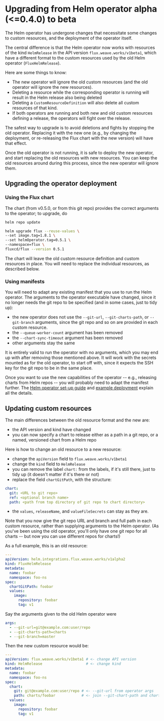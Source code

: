 # Upgrading from Helm operator alpha (<=0.4.0) to beta

The Helm operator has undergone changes that necessitate some changes
to custom resources, and the deployment of the operator itself.

The central difference is that the Helm operator now works with
resources of the kind `HelmRelease` in the API version
`flux.weave.works/v1beta1`, which have a different format to the
custom resources used by the old Helm operator (`FluxHelmRelease`).

Here are some things to know:

- The new operator will ignore the old custom resources (and the old
  operator will ignore the new resources).
- Deleting a resource while the corresponding operator is running
  will result in the Helm release also being deleted
- Deleting a `CustomResourceDefinition` will also delete all
  custom resources of that kind.
- If both operators are running and both new and old custom resources
  defining a release, the operators will fight over the release.

The safest way to upgrade is to avoid deletions and fights by stopping
the old operator. Replacing it with the new one (e.g., by changing the
deployment, or re-releasing the Flux chart with the new version) will
have that effect.

Once the old operator is not running, it is safe to deploy the new
operator, and start replacing the old resources with new
resources. You can keep the old resources around during this process,
since the new operator will ignore them.

## Upgrading the operator deployment

### Using the Flux chart

The chart (from v0.5.0, or from this git repo) provides the
correct arguments to the operator; to upgrade, do

```sh
helm repo update

helm upgrade flux --reuse-values \
--set image.tag=1.8.1 \
--set helmOperator.tag=0.5.1 \
--namespace=flux \
fluxcd/flux --version 0.5.1
```

The chart will leave the old custom resource definition and custom
resources in place. You will need to replace the individual resources,
as described below.

### Using manifests

You will need to adapt any existing manifest that you use to run the
Helm operator. The arguments to the operator executable have changed,
since it no longer needs the git repo to be specified (and in some
cases, just to tidy up):

- the new operator does not use the `--git-url`, `--git-charts-path`,
  or `--git-branch` arguments, since the git repo and so on are
  provided in each custom resource.
- the `--queue-worker-count` argument has been removed
- the `--chart-sync-timeout` argument has been removed
- other arguments stay the same

It is entirely valid to run the operator with no arguments, which you
may end up with after removing those mentioned above. It will work
with the secrets mounted as for the old operator, to start off with,
since it expects the SSH key for the git repo to be in the same place.

Once you want to use the new capabilities of the operator -- e.g.,
releasing charts from Helm repos -- you will probably need to adapt
the manifest further. The [Helm operator set-up
guide](../../references/helm-operator-integration.md) and [example
deployment](https://github.com/fluxcd/flux/blob/master/deploy-helm/helm-operator-deployment.yaml)
explain all the details.

## Updating custom resources

The main differences between the old resource format and the new are:

- the API version and kind have changed
- you can now specify a chart to release either as a path in a git
  repo, or a named, versioned chart from a Helm repo

Here is how to change an old resource to a new resource:

- change the `apiVersion` field to `flux.weave.works/v1beta1`
- change the `kind` field to `HelmRelease`
- you can remove the label `chart:` from the labels, if it's still
  there, just to tidy up (it doesn't matter if it's there or not)
- replace the field `chartGitPath`, with the structure:

```yaml
chart:
  git: <URL to git repo>
  ref: <optional branch name>
  path: <path from top directory of git repo to chart directory>
```

- the `values`, `releaseName`, and `valueFileSecrets` can stay as
  they are.

Note that you now give the git repo URL and branch and full path in
each custom resource, rather than supplying arguments to the Helm
operator. (As you've been using the old operator, you'll only have one
git repo for all charts -- but now you can use different repos for
charts!)

As a full example, this is an old resource:

```yaml
---
apiVersion: helm.integrations.flux.weave.works/v1alpha2
kind: FluxHelmRelease
metadata:
  name: foobar
  namespace: foo-ns
spec:
  chartGitPath: foobar
  values:
    image:
      repository: foobar
      tag: v1
```

Say the arguments given to the old Helm operator were

```yaml
args:
  - --git-url=git@example.com:user/repo
  - --git-charts-path=charts
  - --git-branch=master
```

Then the new custom resource would be:

```yaml
---
apiVersion: flux.weave.works/v1beta1 # <- change API version
kind: HelmRelease                    # <- change kind
metadata:
  name: foobar
  namespace: foo-ns
spec:
  chart:
    git: git@example.com:user/repo # <- --git-url from operator args
    path: charts/foobar            # <- join --git-chart-path and chartGitPath
  values:
    image:
      repository: foobar
      tag: v1
```
